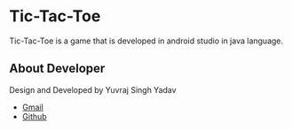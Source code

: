 # Tic-Tac-Toe

Tic-Tac-Toe is a game that is developed in android studio in java language.


 
## About Developer
Design and Developed by Yuvraj Singh Yadav
- [Gmail](yyuvraj54@gmail.com)
- [Github](https://github.com/yyuvraj54)


